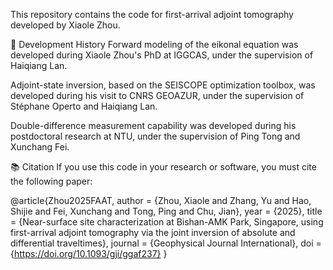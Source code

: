 This repository contains the code for first-arrival adjoint tomography developed by Xiaole Zhou.

🔧 Development History
Forward modeling of the eikonal equation was developed during Xiaole Zhou's PhD at IGGCAS, under the supervision of Haiqiang Lan.

Adjoint-state inversion, based on the SEISCOPE optimization toolbox, was developed during his visit to CNRS GEOAZUR, under the supervision of Stéphane Operto and Haiqiang Lan.

Double-difference measurement capability was developed during his postdoctoral research at NTU, under the supervision of Ping Tong and Xunchang Fei.

📚 Citation
If you use this code in your research or software, you must cite the following paper:

@article{Zhou2025FAAT,
  author    = {Zhou, Xiaole and Zhang, Yu and Hao, Shijie and Fei, Xunchang and Tong, Ping and Chu, Jian},
  year      = {2025},
  title     = {Near-surface site characterization at Bishan-AMK Park, Singapore, using first-arrival adjoint tomography via the joint inversion of absolute and differential traveltimes},
  journal   = {Geophysical Journal International},
  doi      = {https://doi.org/10.1093/gji/ggaf237}
}
